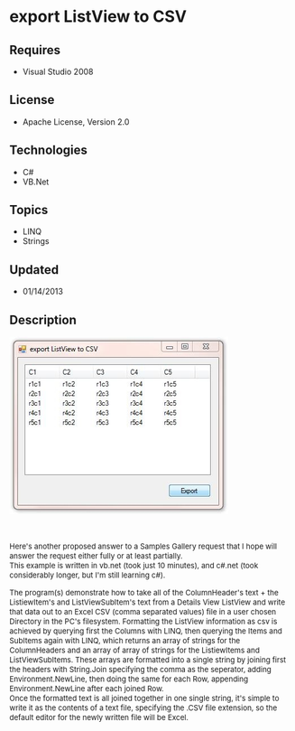 # export ListView to CSV
## Requires
- Visual Studio 2008
## License
- Apache License, Version 2.0
## Technologies
- C#
- VB.Net
## Topics
- LINQ
- Strings
## Updated
- 01/14/2013
## Description

<p><span style="font-size:small"><img id="74624" src="74624-15-01-2013%2003.11.18.jpg" alt="" width="388" height="314"></span></p>
<p><span style="font-size:small">&nbsp;</span></p>
<p><span style="font-size:small">Here's another proposed answer to a Samples Gallery request that I hope will answer the request either fully or at least partially.</span><br>
<span style="font-size:small">This example is written in vb.net (took just 10 minutes), and c#.net (took considerably longer, but I'm still learning c#).</span></p>
<p><span style="font-size:small">The program(s) demonstrate how to take all of the ColumnHeader's text &#43; the ListiewItem's and ListViewSubItem's text from a Details View ListView
</span><span style="font-size:small">and write that data out to an Excel CSV (comma separated values) file in a user chosen Directory in the PC's filesystem. Formatting the ListView
</span><span style="font-size:small">information as csv is achieved by querying first the Columns with LINQ, then querying the Items and SubItems again with LINQ, which returns an
</span><span style="font-size:small">array of strings for the ColumnHeaders and an array of array of strings for the ListiewItems and ListViewSubItems. These arrays are formatted into
</span><span style="font-size:small">a single string by joining first the headers with String.Join specifying the comma as the seperator, adding Environment.NewLine, then doing the same
</span><span style="font-size:small">for each Row, appending Environment.NewLine after each joined Row.
</span><br>
<span style="font-size:small">Once the formatted text is all joined together in one single string, it's simple to write it as the contents of a text file, specifying the .CSV file
</span><span style="font-size:small">extension, so the default editor for the newly written file will be Excel.</span></p>
